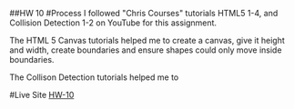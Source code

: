 ##HW 10
#Process
I followed "Chris Courses" tutorials HTML5 1-4, and
Collision Detection 1-2 on YouTube for this
assignment.  

The HTML 5 Canvas tutorials helped me to create a canvas,
give it height and width, create boundaries and ensure
shapes could only move inside boundaries.

The Collison Detection tutorials helped me to  







#Live Site
[HW-10](https://ewilsey.github.io/MART441/HW-10/)
